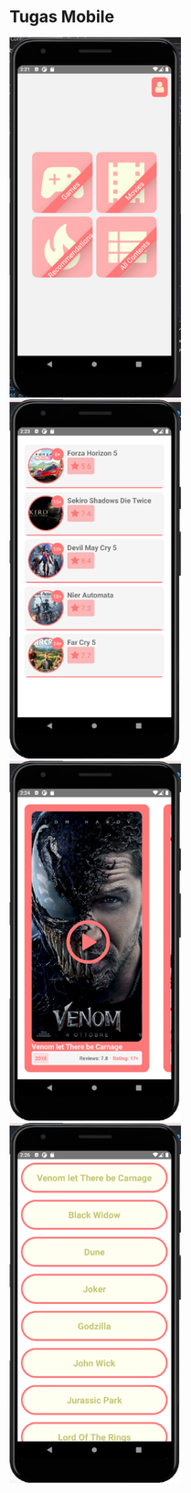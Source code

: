 # Tugas Mobile
<div class="container" style="display: flex,flex-direction: row">
  <img src="HomeScreen.png" alt="Girl in a jacket" width="300">
  <img src="GamesScreen.png" alt="Girl in a jacket" width="300">
  <img src="MoviesScreen.png" alt="Girl in a jacket" width="300">
  <img src="ContentsList.png" alt="Girl in a jacket" width="300">
 </div>
